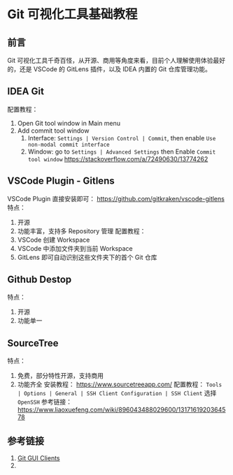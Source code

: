 # Git 可视化工具基础教程


## 前言

Git 可视化工具千奇百怪，从开源、商用等角度来看，目前个人理解使用体验最好的，还是 VSCode 的 GitLens 插件，以及 IDEA 内置的 Git 仓库管理功能。


## IDEA Git

配置教程：
1. Open Git tool window in Main menu
2. Add commit tool window
	1. Interface: `Settings | Version Control | Commit`, then enable `Use non-modal commit interface`
	2. Window: go to `Settings | Advanced Settings` then Enable `Commit tool window`
https://stackoverflow.com/a/72490630/13774262


## VSCode Plugin - Gitlens

VSCode Plugin 直接安装即可：
https://github.com/gitkraken/vscode-gitlens
特点：
1. 开源
2. 功能丰富，支持多 Repository 管理
配置教程：
1. VSCode 创建 Workspace
2. VSCode 中添加文件夹到当前 Workspace
3. GitLens 即可自动识别这些文件夹下的首个 Git 仓库

## Github Destop

特点：
1. 开源
2. 功能单一

## SourceTree

特点：
1. 免费，部分特性开源，支持商用
2. 功能齐全
安装教程：
https://www.sourcetreeapp.com/
配置教程：
`Tools | Options | General | SSH Client Configuration | SSH Client` 选择 `OpenSSH`
参考链接：
https://www.liaoxuefeng.com/wiki/896043488029600/1317161920364578

## 参考链接
1. [Git GUI Clients](https://git-scm.com/downloads/guis)
2. 